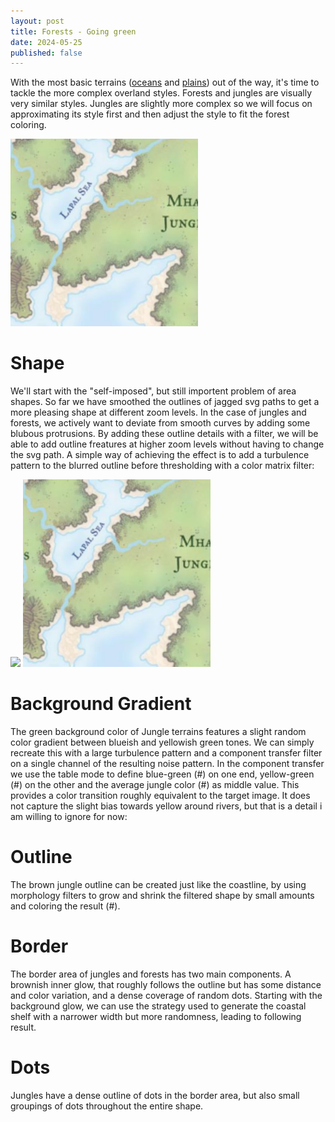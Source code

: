 ```yaml
---
layout: post
title: Forests - Going green
date: 2024-05-25
published: false
---
```

With the most basic terrains ([oceans](/oceans/) and [plains](/plains/)) out of the way, it's time to tackle the more complex overland styles. Forests and jungles are visually very similar styles. Jungles are slightly more complex so we will focus on approximating its style first and then adjust the style to fit the forest coloring.

<img src="https://raw.githubusercontent.com/jonovotny/vectorized-realms/gh-pages/svg/24-05-25-jungles/jungle-target.png" width=300px/>

# Shape

We'll start with the "self-imposed", but still importent problem of area shapes. So far we have smoothed the outlines of jagged svg paths to get a more pleasing shape at different zoom levels. In the case of jungles and forests, we actively want to deviate from smooth curves by adding some blubous protrusions. By adding these outline details with a filter, we will be able to add outline freatures at higher zoom levels without having to change the svg path. A simple way of achieving the effect is to add a turbulence pattern to the blurred outline before thresholding with a color matrix filter:

<img src="https://raw.githubusercontent.com/jonovotny/vectorized-realms/gh-pages/svg/24-05-25-jungles/jungle-shape.svg" width=300px/> <img src="https://raw.githubusercontent.com/jonovotny/vectorized-realms/gh-pages/svg/24-05-25-jungles/jungle-target.png" width=300px/>

<!--more-->

# Background Gradient

The green background color of Jungle terrains features a slight random color gradient between blueish and yellowish green tones. We can simply recreate this with a large turbulence pattern and a component transfer filter on a single channel of the resulting noise pattern. In the component transfer we use the table mode to define blue-green (#) on one end, yellow-green (#) on the other and the average jungle color (#) as middle value. This provides a color transition roughly equivalent to the target image. It does not capture the slight bias towards yellow around rivers, but that is a detail i am willing to ignore for now:

# Outline

The brown jungle outline can be created just like the coastline, by using morphology filters to grow and shrink the filtered shape by small amounts and coloring the result (#).

# Border

The border area of jungles and forests has two main components. A brownish inner glow, that roughly follows the outline but has some distance and color variation, and a dense coverage of random dots. Starting with the background glow, we can use the strategy used to generate the coastal shelf with a narrower width but more randomness, leading to following result.

# Dots

Jungles have a dense outline of dots in the border area, but also small groupings of dots throughout the entire shape. 

